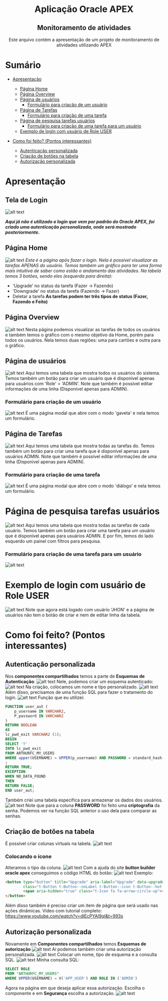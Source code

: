 <div align="center">
 <h1> Aplicação Oracle APEX </h1>
<h2>Monitoramento de atividades</h2>
<p>Este arquivo contém a apresentação de um projeto de monitoramento de atividades utilizando APEX</p>
</div>

# Sumário
* [Apresentação](#Apresentação)
   * [Página Home](#Página-Home)
   * [Página Overview](#Página-Overview)
   * [Página de usuários](#Página-de-usuários)
      * [Formulário para criação de um usuário](#Formulário-para-criação-de-um-usuário)
   * [Página de Tarefas](#Página-de-Tarefas)
      * [Formulário para criação de uma tarefa](#Formulário-para-criação-de-uma-tarefa)
   * [Página de pesquisa tarefas usuários](#Página-de-pesquisa-tarefas-usuários)
      * [Formulário para criação de uma tarefa para um usuário](#Formulário-para-criação-de-uma-tarefa-para-um-usuário)
   * [Exemplo de login com usuário de Role USER](#Exemplo-de-login-com-usuário-de-Role-USER-Exemplo-de-login-com-usuário-de-Role-USER)

* [Como foi feito? (Pontos interessantes)](#Como-foi-feito?-(Pontos-interessantes))
   * [Autenticação personalizada](#Autenticação-personalizada)
   * [Criação de botões na tabela](#Criação-de-botões-na-tabela)
   * [Autorização personalizada](#Autorização-personalizada)


# Apresentação

## Tela de Login
![alt text](image.png)

*__Aqui já não é utilizado o login que vem por padrão do Oracle APEX, foi criado uma autenticação personalizada, onde será mostrado posteriormente.__*

## Página Home
![alt text](image-1.png)
_Esta é a página  após fazer o login. Nela é possível visualizar as tarefas APENAS do usuário. Temos também um gráfico para ter uma forma mais intuitiva de saber como estão o andamento das atividades._
_Na tabela temos 3 botões, sendo eles (esquerda para direita):_
* 'Upgrade' no status da tarefa (Fazer -> Fazendo)
* 'Downgrade' no status da tarefa (Fazendo -> Fazer)
*  Deletar a tarefa
**As tarefas podem ter três tipos de status (Fazer, Fazendo e Feito)**

## Página Overview
![alt text](image-2.png)
Nesta página podemos visualizar as tarefas de todos os usuários e também temos o gráfico com o mesmo objetivo da Home, porém para todos os usuários.
Nela temos duas regiões: uma para cartões e outra para o gráfico.

## Página de usuários
![alt text](image-3.png)
Aqui temos uma tabela que mostra todos os usuários do sistema. Temos também um botão para criar um usuário que é disponível apenas para usuários com 'Role' = 'ADMIN'.
Note que também é possível editar informações de uma linha (Disponível apenas para ADMIN).

### Formulário para criação de um usuário
![alt text](image-4.png)
É uma página modal que abre com o modo 'gaveta' e nela temos um formulário.

## Página de Tarefas
![alt text](image-5.png)
Aqui temos uma tabela que mostra todas as tarefas do. Temos também um botão para criar uma tarefa que é disponível apenas para usuários ADMIN.
Note que também é possível editar informações de uma linha (Disponível apenas para ADMIN).

### Formulário para criação de uma tarefa
![alt text](image-6.png)
É uma página modal que abre com o modo 'diálogo' e nela temos um formulário.

# Página de pesquisa tarefas usuários
![alt text](image-7.png)
Aqui temos uma tabela que mostra todas as tarefas de cada usuário. Temos também um botão para criar uma tarefa para um usuário que é disponível apenas para usuários ADMIN.
E por fim, temos do lado esquerdo um painel com filtros para pesquisa.

### Formulário para criação de uma tarefa para um usuário
![alt text](image-8.png)

# Exemplo de login com usuário de Role USER
![alt text](image-9.png)
Note que agora está logado com usuário 'JHON' e a página de usuários não tem o botão de criar e nem de editar linha da tabela.

# Como foi feito? (Pontos interessantes)

## Autenticação personalizada
Nos **componentes compartilhados** temos a parte de **Esquemas de Autenticação**:
![alt text](image-10.png)
Nele, podemos criar um esquema autenticado:
![alt text](image-11.png)
Na criação, colocamos um nome e tipo personalizado.
![alt text](image-12.png)
Além disso, precisamos de uma função SQL para fazer o tratamento do login.
![alt text](image-13.png)
Função que eu utilizei:
```sql
FUNCTION user_aut (
    p_username IN VARCHAR2,
    P_password IN VARCHAR2
)
RETURN BOOLEAN
AS
lc_pwd_exit VARCHAR2 (1);
BEGIN
SELECT 'Y'
INTO lc_pwd_exit
FROM ARTHURFC_MY_USERS
WHERE upper(USERNAME) = UPPER(p_username) AND PASSWORD = standard_hash(p_password, 'MD5') and status= 'Y'
;
RETURN TRUE;
EXCEPTION
WHEN NO_DATA_FOUND
THEN
RETURN FALSE;
END user_aut;
```
Também criei uma tabela específica para armazenar os dados dos usuários.
![alt text](image-14.png)
Note que para a coluna **PASSWORD** foi feito uma **criptografia** da senha.
Podemos ver na função SQL anterior o uso dela para comparar as senhas.

## Criação de botões na tabela
É possível criar colunas virtuais na tabela.
![alt text](image-15.png)

### Colocando o ícone
Alteramos o tipo da coluna.
![alt text](image-16.png)
Com a ajuda do site **button builder oracle apex** conseguimos o código HTML do botão:
![alt text](image-17.png)
Exemplo:
```HTML
<button type="button" title="Upgrade" aria-label="Upgrade" data-upgrade-id="#ID#"
        class="t-Button t-Button--noLabel t-Button--icon t-Button--hot t-Button--success t-Button--simple cc-upgrade-btn">
        <span aria-hidden="true" class="t-Icon fa fa-arrow-circle-up"></span>
</button>
```
Além disso também é preciso criar um item de página que será usado nas ações dinâmicas.
Vídeo com tutorial completo: https://www.youtube.com/watch?v=dIEcPYAI9qI&t=993s

## Autorização personalizada
Novamente em **Componentes compartilhados** temos **Esquemas de autorização**
![alt text](image-18.png)
Aí podemos também criar uma autorização personalizada.
![alt text](image-19.png)
Colocar um nome, tipo de esquema e a consulta SQL.
![alt text](image-20.png)
Minha consulta SQL:
```sql
SELECT ROLE 
FROM "ARTHURFC_MY_USERS" 
WHERE UPPER(USERNAME) = V('APP_USER') AND ROLE IN ('ADMIN')
```
Agora na página em que deseja aplicar essa autorização. Escolha o componente e em **Segurança** escolha a autorização.
![alt text](image-21.png)
